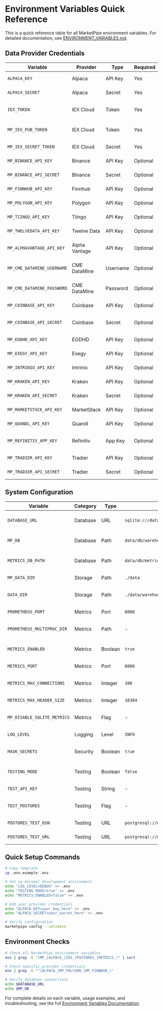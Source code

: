 # Environment Variables Quick Reference

This is a quick reference table for all MarketPipe environment variables. For detailed documentation, see [ENVIRONMENT_VARIABLES.md](ENVIRONMENT_VARIABLES.md).

## Data Provider Credentials

| Variable | Provider | Type | Required | Description |
|----------|----------|------|----------|-------------|
| `ALPACA_KEY` | Alpaca | API Key | Yes | Alpaca API key ID |
| `ALPACA_SECRET` | Alpaca | Secret | Yes | Alpaca API secret key |
| `IEX_TOKEN` | IEX Cloud | Token | Yes | IEX Cloud API token (legacy) |
| `MP_IEX_PUB_TOKEN` | IEX Cloud | Token | Yes | IEX Cloud publishable token |
| `MP_IEX_SECRET_TOKEN` | IEX Cloud | Secret | Yes | IEX Cloud secret token |
| `MP_BINANCE_API_KEY` | Binance | API Key | Optional | Binance API key |
| `MP_BINANCE_API_SECRET` | Binance | Secret | Optional | Binance API secret |
| `MP_FINNHUB_API_KEY` | Finnhub | API Key | Optional | Finnhub API key |
| `MP_POLYGON_API_KEY` | Polygon | API Key | Optional | Polygon.io API key |
| `MP_TIINGO_API_KEY` | Tiingo | API Key | Optional | Tiingo API key |
| `MP_TWELVEDATA_API_KEY` | Twelve Data | API Key | Optional | Twelve Data API key |
| `MP_ALPHAVANTAGE_API_KEY` | Alpha Vantage | API Key | Optional | Alpha Vantage API key |
| `MP_CME_DATAMINE_USERNAME` | CME DataMine | Username | Optional | CME DataMine username |
| `MP_CME_DATAMINE_PASSWORD` | CME DataMine | Password | Optional | CME DataMine password |
| `MP_COINBASE_API_KEY` | Coinbase | API Key | Optional | Coinbase Pro API key |
| `MP_COINBASE_API_SECRET` | Coinbase | Secret | Optional | Coinbase Pro API secret |
| `MP_EODHD_API_KEY` | EODHD | API Key | Optional | EODHD API key |
| `MP_EXEGY_API_KEY` | Exegy | API Key | Optional | Exegy API key |
| `MP_INTRINIO_API_KEY` | Intrinio | API Key | Optional | Intrinio API key |
| `MP_KRAKEN_API_KEY` | Kraken | API Key | Optional | Kraken API key |
| `MP_KRAKEN_API_SECRET` | Kraken | Secret | Optional | Kraken API secret |
| `MP_MARKETSTACK_API_KEY` | MarketStack | API Key | Optional | MarketStack API key |
| `MP_QUANDL_API_KEY` | Quandl | API Key | Optional | Quandl API key |
| `MP_REFINITIV_APP_KEY` | Refinitiv | App Key | Optional | Refinitiv application key |
| `MP_TRADIER_API_KEY` | Tradier | API Key | Optional | Tradier API key |
| `MP_TRADIER_API_SECRET` | Tradier | Secret | Optional | Tradier API secret |

## System Configuration

| Variable | Category | Type | Default | Description |
|----------|----------|------|---------|-------------|
| `DATABASE_URL` | Database | URL | `sqlite:///data/db/marketpipe.db` | Main database connection |
| `MP_DB` | Database | Path | `data/db/warehouse.duckdb` | DuckDB warehouse path |
| `METRICS_DB_PATH` | Database | Path | `data/db/metrics.db` | Metrics database path |
| `MP_DATA_DIR` | Storage | Path | `./data` | Root data directory |
| `DATA_DIR` | Storage | Path | `./data/warehouse/symbols_master` | Symbol warehouse directory |
| `PROMETHEUS_PORT` | Metrics | Port | `8000` | Prometheus metrics port |
| `PROMETHEUS_MULTIPROC_DIR` | Metrics | Path | - | Multiprocess metrics directory |
| `METRICS_ENABLED` | Metrics | Boolean | `true` | Enable metrics collection |
| `METRICS_PORT` | Metrics | Port | `8000` | Metrics server port |
| `METRICS_MAX_CONNECTIONS` | Metrics | Integer | `100` | Max concurrent connections |
| `METRICS_MAX_HEADER_SIZE` | Metrics | Integer | `16384` | Max HTTP header size |
| `MP_DISABLE_SQLITE_METRICS` | Metrics | Flag | - | Disable SQLite metrics |
| `LOG_LEVEL` | Logging | Level | `INFO` | Application log level |
| `MASK_SECRETS` | Security | Boolean | `true` | Mask secrets in logs |
| `TESTING_MODE` | Testing | Boolean | `false` | Enable testing mode |
| `TEST_API_KEY` | Testing | String | - | Generic test API key |
| `TEST_POSTGRES` | Testing | Flag | - | Enable PostgreSQL tests |
| `POSTGRES_TEST_DSN` | Testing | URL | `postgresql://marketpipe:password@localhost:5433/marketpipe_test` | Test DB connection |
| `POSTGRES_TEST_URL` | Testing | URL | `postgresql://marketpipe:password@localhost:5433/marketpipe` | Alternative test DB |

## Quick Setup Commands

```bash
# Copy template
cp .env.example .env

# Set up minimal development environment
echo "LOG_LEVEL=DEBUG" >> .env
echo "TESTING_MODE=true" >> .env
echo "METRICS_ENABLED=false" >> .env

# Add your provider credentials
echo "ALPACA_KEY=your_key_here" >> .env
echo "ALPACA_SECRET=your_secret_here" >> .env

# Verify configuration
marketpipe config --validate
```

## Environment Checks

```bash
# Check all MarketPipe environment variables
env | grep -E "(MP_|ALPACA_|IEX_|POSTGRES_|METRICS_)" | sort

# Check specific provider credentials
env | grep -E "^(ALPACA_|MP_POLYGON_|MP_FINNHUB_)"

# Verify database connections
echo $DATABASE_URL
echo $MP_DB
```

For complete details on each variable, usage examples, and troubleshooting, see the full [Environment Variables Documentation](ENVIRONMENT_VARIABLES.md). 